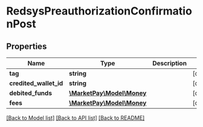 # RedsysPreauthorizationConfirmationPost

## Properties
Name | Type | Description | Notes
------------ | ------------- | ------------- | -------------
**tag** | **string** |  | [optional] 
**credited_wallet_id** | **string** |  | [optional] 
**debited_funds** | [**\MarketPay\Model\Money**](Money.md) |  | [optional] 
**fees** | [**\MarketPay\Model\Money**](Money.md) |  | [optional] 

[[Back to Model list]](../README.md#documentation-for-models) [[Back to API list]](../README.md#documentation-for-api-endpoints) [[Back to README]](../README.md)


